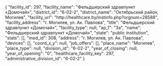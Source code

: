 {
    "facility_id": 297,
    "facility_name": "Фельдшерский здравпункт «Домочай»",
    "district_id": "6-02-2",
    "district_name": "Октябрьский район, Могилев",
    "facility_url": "http:\/\/healthcare.by\/instinfo.php?orgnum=28588",
    "facility_address": "г. Могилев, ул. Ак. Павлова",
    "title": "Фельдшерский здравпункт «Домочай»",
    "facility_type": null,
    "ap_1": "3а",
    "name": "Фельдшерский здравпункт «Домочай»",
    "state": "public institution",
    "stats": [],
    "med_id": 308,
    "address": "г. Могилев, ул. Ак. Павлова",
    "devices": [],
    "coord_x_y": null,
    "job_offers": [],
    "place_name": "Могилев",
    "place_type": null,
    "division_id": "6-02-2",
    "year_of_closing": null,
    "year_of_opening": "0",
    "healthcare_facility_key": 297,
    "administrative_division_id": "6-02-2"
}